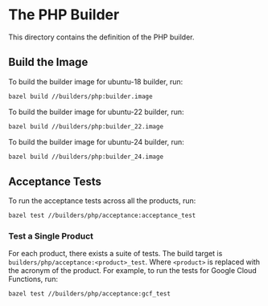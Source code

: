 # The PHP Builder
This directory contains the definition of the PHP builder.

## Build the Image
To build the builder image for ubuntu-18 builder, run:

```bash
bazel build //builders/php:builder.image
```

To build the builder image for ubuntu-22 builder, run:

```bash
bazel build //builders/php:builder_22.image
```

To build the builder image for ubuntu-24 builder, run:

```bash
bazel build //builders/php:builder_24.image
```

## Acceptance Tests
To run the acceptance tests across all the products, run:

```bash
bazel test //builders/php/acceptance:acceptance_test
```

### Test a Single Product
For each product, there exists a suite of tests. The build target is
`builders/php/acceptance:<product>_test`. Where `<product>` is replaced with the
acronym of the product. For example, to run the tests for Google Cloud
Functions, run:

```bash
bazel test //builders/php/acceptance:gcf_test
```